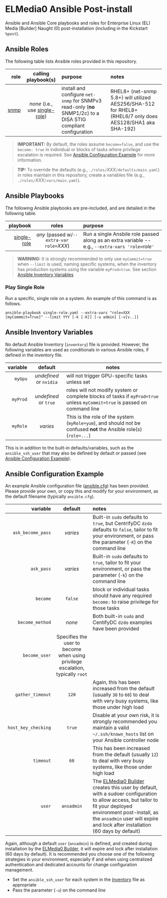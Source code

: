# ELMedia0 Ansible Post-install

Ansible and Ansible Core playbooks and roles for Enterprise Linux (EL) Media [Builder] Naught (0) post-installation (including in the Kickstart `%post`).


## Ansible Roles

The following table lists Ansible roles provided in this repository.

| role | calling playbook(s) | purpose | notes |
| --------:|:--------------:|:------------------------------------ |:--------------------------------- |
| [snmp](./roles/snmp/) | *none* (i.e., use [single-role](./single-role.yaml)) | install and configure `net-snmp` for SNMPv3 read-only (**no** SNMP1/2c) to a DISA STIG compliant configuration | RHEL8+ (net-snmp 5.8+) will utilized AES256/SHA-512 for RHEL8+ (RHEL6/7 only does AES128/SHA1 aka SHA-192) |

> **IMPORTANT:**  By default, the roles assume `become=false`, and use the `become: true` in individual or blocks of tasks where privilege escalation is required.  See [Ansible Configuration Example](#ansible-configuration-example) for more information.

> **TIP:**  To override the defaults (e.g., `./roles/`*XXX*`/defaults/main.yaml`) in roles maintain in this repository, create a variables file (e.g., `./roles/`*XXX*`/vars/main.yaml`).


## Ansible Playbooks

The following Ansible playbooks are pre-included, and are detailed in the following table.

| playbook | roles | purpose |
| --------:|:-------------------:|:------------------------------------ |
| [single-role](./single-role.yaml) | *any* (passed w/`--extra-var role=`*XXX*) | Run a single Ansbile role passed along as an extra variable -- e.g., `--extra-vars 'role=`*role*`'` |

> **WARNING:**  It is strongly recommended to only use `myCommit=true` when `--limit` is used, naming specific systems, when the inventory has production systems using the variable `myProd=true`.  See section [Ansible Inventory Variables](#ansible-inventory-variables)


### Play Single Role

Run a specific, single role on a system.  An example of this command is as follows.

``` console
ansible-playbook single-role.yaml --extra-vars "role=XXX [myCommmit=True]" --limit YYY [-k [-K]] [-u admin] [-v[v..]]  
```

## Ansible Inventory Variables

No default Ansible Inventory (`inventory`) file is provided.  However, the following variables are used as conditionals in various Ansible roles, if defined in the inventory file.

| variable | default | notes |
| --------:|:---------:| ------------------------------------ |
| `myGpu`  | *undefined* or `nvidia` | will not trigger GPU-specific tasks unless set |
| `myProd` | *undefined* or `true`   | roles will not modify system or complete blocks of tasks if `myProd=true` unless `myCommit=true` is passed on command line |
| `myRole` | *varies* | This is the role of the system (`myRole=yum`), and should not be confused **not** the Ansible role(s) (`role=...`) |

This is in addition to the built-in defaults/variables, such as the `ansible_ssh_user` that may also be defined by default or passed (see [Ansible Configuration Example](#ansible-configuration-example)).


## Ansible Configuration Example

An example Ansible configuration file ([ansible.cfg](./ansible.cfg_example)) has been provided.  Please provide your own, or copy this and modify for your environment, as the default filename (typically `ansible.cfg`).

| variable          | default | notes |
| -----------------:|:----------:|:---------------------------------------------------------------------------------------------------- |
| `ask_become_pass` | *varies* | Built-in `sudo` defaults to `true`, but CentrifyDC `dzdo` defaults to `false`, tailor to fit your environment, or pass the parameter (`-K`) on the command line |
| `ask_pass`        | *varies* | Built-in `sudo` defaults to `true`, tailor to fit your environment, or pass the parameter (`-k`) on the command line |
| `become`          | `false` | block or individual tasks should have any required `become:` to raise privilege for those tasks |
| `become_method`   | *none*  | Both built-in `sudo` and CentifyDC `dzdo` examples have been provided |
| `become_user`     | Specifies the user to become when using privilege escalation, typically `root` |
| `gather_timeout`  | `120` | Again, this has been increased from the default (usually `30` to `60`) to deal with very busy systems, like those under high load |
| `host_key_checking` | `true` | Disable at your own risk, it is strongly recommended you maintain a valid `~/.ssh/known_hosts` list on your Ansible controller node |
| `timeout`         | `60` | This has been increased from the default (usually `12`) to deal with very busy systems, like those under high load |
| `user`            | `ansadmin` | The [ELMedia0 Builder](https://github.com/BJSmithIEEE/elmedia0/) creates this user by default, with a sudoer configuration to allow access, but tailor to fit your deployed environment post-install, as the `ansadmin` user will expire and lock after installation (60 days by default) |

Again, although a default `user` (`ansadmin`) is defined, and created during installation by the [ELMedia0 Builder](https://github.com/BJSmithIEEE/elmedia0/), it will expire and lock after installation (60 days by default).  It is recommended you choose one of the following strategies in your environment, especially if and when using centralized authentication and dedicated accounts for change configuration management.
- Set the `ansible_ssh_user` for each system in the [Inventory](#ansible-inventory-and-variables) file as appropriate
- Pass the parameter (`-u`) on the command line


